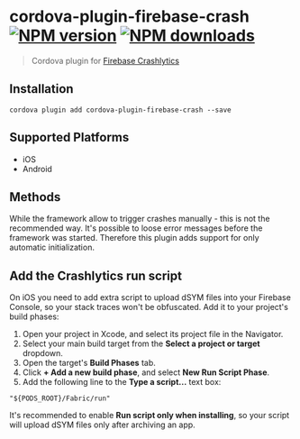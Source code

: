 # cordova-plugin-firebase-crash<br>[![NPM version][npm-version]][npm-url] [![NPM downloads][npm-downloads]][npm-url]
> Cordova plugin for [Firebase Crashlytics](https://firebase.google.com/docs/crashlytics/)

## Installation

    cordova plugin add cordova-plugin-firebase-crash --save

## Supported Platforms

- iOS
- Android

## Methods
While the framework allow to trigger crashes manually - this is not the recommended way. It's possible to loose error messages before the framework was started. Therefore this plugin adds support for only automatic initialization.

## Add the Crashlytics run script
On iOS you need to add extra script to upload dSYM files into your Firebase Console, so your stack traces won't be obfuscated. Add it to your project's build phases:
1. Open your project in Xcode, and select its project file in the Navigator.
2. Select your main build target from the __Select a project or target__ dropdown.
3. Open the target's __Build Phases__ tab.
4. Click __+ Add a new build phase__, and select __New Run Script Phase__.
5. Add the following line to the __Type a script...__ text box:
```
"${PODS_ROOT}/Fabric/run"
```
It's recommended to enable __Run script only when installing__, so your script will upload dSYM files only after archiving an app.

[npm-url]: https://www.npmjs.com/package/cordova-plugin-firebase-crash
[npm-version]: https://img.shields.io/npm/v/cordova-plugin-firebase-crash.svg
[npm-downloads]: https://img.shields.io/npm/dm/cordova-plugin-firebase-crash.svg
